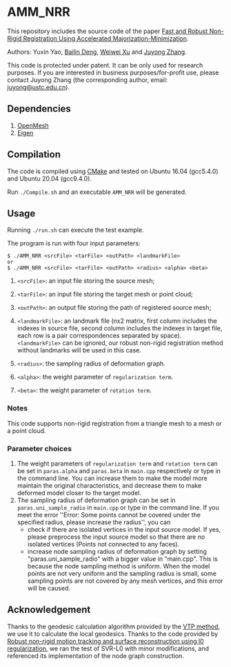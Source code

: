 # AMM_NRR
This repository includes the source code of the paper [Fast and Robust Non-Rigid Registration Using Accelerated Majorization-Minimization](https://arxiv.org/abs/2206.03410).

Authors: Yuxin Yao, [Bailin Deng](http://www.bdeng.me/), [Weiwei Xu](http://www.cad.zju.edu.cn/home/weiweixu/) and [Juyong Zhang](http://staff.ustc.edu.cn/~juyong/).

This code is protected under patent. It can be only used for research purposes. If you are interested in business purposes/for-profit use, please contact Juyong Zhang (the corresponding author, email: juyong@ustc.edu.cn).

## Dependencies
1. [OpenMesh](https://www.graphics.rwth-aachen.de/software/openmesh/)
2. [Eigen](http://eigen.tuxfamily.org/index.php?title=Main_Page)

## Compilation
The code is compiled using [CMake](https://cmake.org/) and tested on Ubuntu 16.04 (gcc5.4.0) and Ubuntu 20.04 (gcc9.4.0). 

Run `./Compile.sh` and an executable `AMM_NRR` will be generated.

## Usage
Running `./run.sh` can execute the test example.

The program is run with four input parameters:
```
$ ./AMM_NRR <srcFile> <tarFile> <outPath> <landmarkFile>
or 
$ ./AMM_NRR <srcFile> <tarFile> <outPath> <radius> <alpha> <beta>
```
1. `<srcFile>`: an input file storing the source mesh;

2. `<tarFile>`: an input file storing the target mesh or point cloud; 

3. `<outPath>`: an output file storing the path of registered source mesh; 

4. `<landmarkFile>`: an landmark file (nx2 matrix, first column includes the indexes in source file, second column includes the indexes in target file, each row is a pair correspondences separated by space). `<landmarkFile>` can be ignored, our robust non-rigid registration method without landmarks will be used in this case.

5. `<radius>`: the sampling radius of deformation graph. 

6. `<alpha>`: the weight parameter of `regularization term`.

7. `<beta>`: the weight parameter of `rotation term`. 

### Notes

This code supports non-rigid registration from a triangle mesh to a mesh or a point cloud.

### Parameter choices
1. The weight parameters of `regularization term` and `rotation term` can be set in `paras.alpha` and `paras.beta` in `main.cpp` respectively or type in the command line. You can increase them to make the model more maintain the original characteristics, and decrease them to make deformed model closer to the target model. 
2. The sampling radius of deformation graph can be set in `paras.uni_sample_radio` in `main.cpp` or type in the command line. 
If you meet the error ''Error: Some points cannot be covered under the specified radius, please increase the radius'', you can
    - check if there are isolated vertices in the input source model. If yes, please preprocess the input source model so that there are no isolated vertices (Points not connected to any faces).
    - increase node sampling radius of deformation graph by setting "paras.uni_sample_radio" with a bigger value in "main.cpp". 
This is because the node sampling method is uniform. When the model points are not very uniform and the sampling radius is small, some sampling points are not covered by any mesh vertices, and this error will be caused.



## Acknowledgement
Thanks to the geodesic calculation algorithm provided by the [VTP method](https://github.com/YipengQin/VTP_source_code), we use it to calculate the local geodesics. Thanks to the code provided by [Robust non-rigid motion tracking and surface reconstruction using l0 regularization](http://www.liuyebin.com/nonrigid.html), we ran the test of SVR-L0 with minor modifications, and referenced its implementation of the node graph construction.
